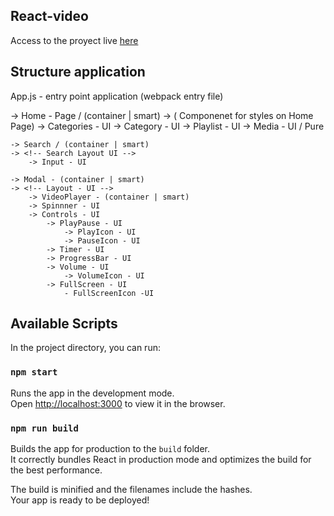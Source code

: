 ## React-video

Access to the proyect live [here](https://ezequielmiranda87.github.io/react-video/)

## Structure application
App.js - entry point application (webpack entry file)

-> Home - Page / (container | smart)
-> <!-- Layout - UI --> ( Componenet for styles on Home Page)
    -> Categories - UI
    -> Category - UI
        -> Playlist - UI
            -> Media - UI / Pure

    -> Search / (container | smart)
    -> <!-- Search Layout UI -->
        -> Input - UI

    -> Modal - (container | smart)
    -> <!-- Layout - UI -->
        -> VideoPlayer - (container | smart)
        -> Spinnner - UI
        -> Controls - UI
            -> PlayPause - UI
                -> PlayIcon - UI
                -> PauseIcon - UI
            -> Timer - UI
            -> ProgressBar - UI
            -> Volume - UI
                -> VolumeIcon - UI
            -> FullScreen - UI
                - FullScreenIcon -UI

## Available Scripts
In the project directory, you can run:

### `npm start`
Runs the app in the development mode.<br>
Open [http://localhost:3000](http://localhost:3000) to view it in the browser.



### `npm run build`

Builds the app for production to the `build` folder.<br>
It correctly bundles React in production mode and optimizes the build for the best performance.

The build is minified and the filenames include the hashes.<br>
Your app is ready to be deployed!

